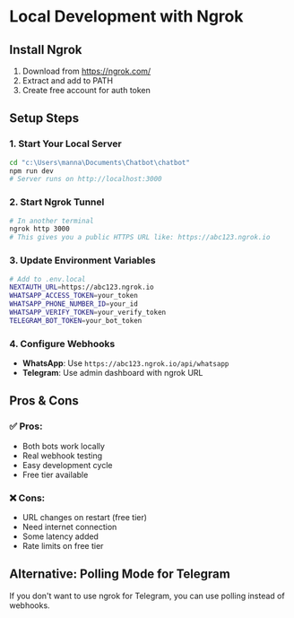 # Local Development with Ngrok

## Install Ngrok
1. Download from https://ngrok.com/
2. Extract and add to PATH
3. Create free account for auth token

## Setup Steps

### 1. Start Your Local Server
```bash
cd "c:\Users\manna\Documents\Chatbot\chatbot"
npm run dev
# Server runs on http://localhost:3000
```

### 2. Start Ngrok Tunnel
```bash
# In another terminal
ngrok http 3000
# This gives you a public HTTPS URL like: https://abc123.ngrok.io
```

### 3. Update Environment Variables
```bash
# Add to .env.local
NEXTAUTH_URL=https://abc123.ngrok.io
WHATSAPP_ACCESS_TOKEN=your_token
WHATSAPP_PHONE_NUMBER_ID=your_id
WHATSAPP_VERIFY_TOKEN=your_verify_token
TELEGRAM_BOT_TOKEN=your_bot_token
```

### 4. Configure Webhooks
- **WhatsApp**: Use `https://abc123.ngrok.io/api/whatsapp`
- **Telegram**: Use admin dashboard with ngrok URL

## Pros & Cons

### ✅ Pros:
- Both bots work locally
- Real webhook testing
- Easy development cycle
- Free tier available

### ❌ Cons:
- URL changes on restart (free tier)
- Need internet connection
- Some latency added
- Rate limits on free tier

## Alternative: Polling Mode for Telegram

If you don't want to use ngrok for Telegram, you can use polling instead of webhooks.